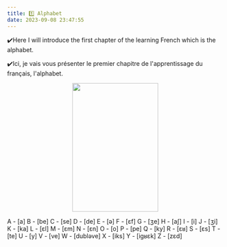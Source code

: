 ```yaml
---
title: 1️⃣ Alphabet
date: 2023-09-08 23:47:55
---
```


✔️Here I will introduce the first chapter of the learning French which is the alphabet.

✔️Ici, je vais vous présenter le premier chapitre de l'apprentissage du français, l'alphabet.

<div align=center>
<img src="https://picdm.sunbangyan.cn/2023/11/16/3103279e291dde93c86ed3c338d3b16f.png" width = "200" height = "300"/>  
</div>


A - [a] B - [be] C - [se] D - [de] E - [ə] F - [ɛf]
G - [ʒe] H - [aʃ] I - [i] J - [ʒi] K - [ka] L - [ɛl]
M - [ɛm] N - [ɛn] O - [o] P - [pe] Q - [ky] R - [ɛʁ]
S - [ɛs] T - [te] U - [y] V - [ve] W - [dubləve] X - [iks]
Y - [iɡʁɛk] Z - [zɛd]